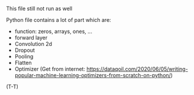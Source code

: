 This file still not run as well

Python file contains a lot of part which are:
+ function: zeros, arrays, ones, ...
+ forward layer
+ Convolution 2d
+ Dropout
+ Pooling
+ Flatten
+ Optimizer (Get from internet: https://dataqoil.com/2020/06/05/writing-popular-machine-learning-optimizers-from-scratch-on-python/)

(T-T)